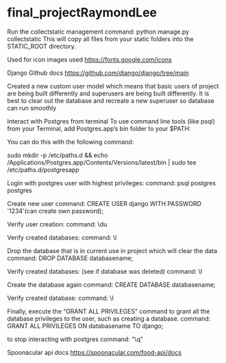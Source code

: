 # final_projectRaymondLee

Run the collectstatic management command:
python manage.py collectstatic
This will copy all files from your static folders into the STATIC_ROOT directory.


Used for icon images used
https://fonts.google.com/icons

Django Github docs
https://github.com/django/django/tree/main



Created a new custom user model which means that basic users of project are being built differently
and superusers are being built differently.
It is best to clear out the database and recreate a new superuser so database can run smoothly

Interact with Postgres from terminal
To use command line tools (like psql) from your Terminal, add Postgres.app’s bin folder to your $PATH:

You can do this with the following command:

sudo mkdir -p /etc/paths.d && echo /Applications/Postgres.app/Contents/Versions/latest/bin | sudo tee /etc/paths.d/postgresapp

Login with postgres user with highest privileges:
command: psql postgres postgres

Create new user
command: CREATE USER django WITH PASSWORD '1234'(can create own password);

Verify user creation:
command: \du

Verify created databases:
command: \l

Drop the database that is in current use in project which will clear the data
command: DROP DATABASE databasename;

Verify created databases: (see if database was deleted)
command: \l

Create the database again
command: CREATE DATABASE databasename;

Verify created database:
command: \l

Finally, execute the “GRANT ALL PRIVILEGES” command to grant all the database privileges to the user, 
such as creating a database.
command: GRANT ALL PRIVILEGES ON databasename TO django;

to stop interacting with postgres 
command: "\q"

Spoonacular api docs
https://spoonacular.com/food-api/docs


